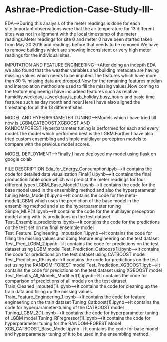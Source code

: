 # Ashrae-Prediction-Case-Study-III-
EDA-->During this analysis of the meter readings is done for each site.Important observations were that the air temperature for 13 different sites was not in alignment with the local timestamp of the meter readings.Meter readings for site 0 and meter 0 have been started taken from May 20 2016 and readings before that needs to be removed.We have to remove buildings which are showing inconsistent or very high meter readings for the individual sites.

IMPUTATION AND FEATURE ENGINEERING-->After doing an indepth EDA we also found that the weather variables and building metadata are having missing values which needs to be imputed.The features which have more than 80 % missing data are dropped.Now for the remaining features median and interpolation method are used to fill the missing values.Now coming to the feature engineerig i have includeed features such as relative humidity,weekday,is_weekday,is_pub_holiday,busy_hours and basic time features such as day month and hour.Here i have also aligned the timestamp for all the 13 different sites.

MODEL AND HYPERPARAMETER TUNING-->Models which i have tried till now is LGBM,CATBOOST,XGBOOST AND RANDOMFOREST.Hyperparameter tuning is performed for each and every model.The model which performed best is the LGBM.Further I have also tried custom ensembling and simple multilayer perceptron models to compare with the previous model scores.

MODEL DEPLOYMENT-->Finally I have deployed my model using flask on google colab

FILE DESCRIPTION
Eda_for_Energy_Consumption.ipyb-->It contains the code for detailed data visualization
Final(1).ipynb-->It contains the final productionizable code which will predict the meter readings for four different types
LGBM_Base_Model(1).ipynb-->It contains the code for the base model used in the ensembling method and also the hyperparameter tuning
Meta_Model(1).ipynb-->It contains the code for the meta-model(LGBM) which uses the prediction of the base model in the ensembling method and also the hyperparameter tuning
Simple_MLP(1).ipynb-->It contains the code for the multilayer preceptron model along with its predictions on the test dataset
Test_Ensemble_predictions.ipynb-->It contains the code for the predictions on the test set on my final ensemble model
Test_Feature_Engineering_Imputation_1.ipynb-->It contains the code for filling the missing values and doing feature engineering on the test dataset
Test_Pred_LGBM_2.ipynb-->It contains the code for predictions on the test dataset using LGBM model
Test_Prediction_Catboost(1).ipynb-->It contains the code for predictions on the test dataset using CATBOOST model
Test_Prediction_RF.ipynb-->It contains the code for predictions on the test set using the RANDOM-FOREST model
Test_Prediction_XGBOOST.ipyb-->It contains the code for predictions on the test dataset using XGBOOST model
Test_Results_All_Models_Modified(1).ipynb-->It contains the code for comparison of predictions of all models on the test dataset
Train_Cleaned_Imputed(1).ipynb-->It contains the code for cleaning up the train data and filling up the missing values.
Train_Feature_Engineering_1.ipynb-->It contains the code for feature engineering on the train dataset
Tuning_Catboost(1).ipynb-->It contains the code for hyperparameter-tuning of the CATBOOST model
Tuning_LGBM_2(1).ipynb-->It contains the code for hyperparameter tuning of LGBM model
Tuning_RFregressor(1).ipynb-->it contains the code for hyperparameter tuning for the RANDOM-FOREST Model
XGB_CATBOOST_Base_Model.ipynb-->It contains the code for base model and hyperparameter tuning of it to be used in the ensembling method.
